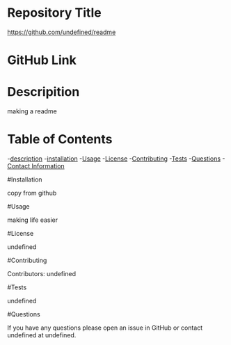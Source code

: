
  
  # Repository Title
  
  https://github.com/undefined/readme 
  
  # GitHub Link
  
  

  # Descripition

  making a readme

  # Table of Contents
  -[description](#description)
  -[installation](#installation)
  -[Usage](#usage)
  -[License](#license)
  -[Contributing](#contributing)
  -[Tests](#tests)
  -[Questions](#questions)
  -[Contact Information](#contact)

  #Installation

  copy from github

  #Usage

  making life easier

  #License

  undefined

  #Contributing

  Contributors: undefined

  #Tests

  undefined

  #Questions

  If you have any questions please open an issue in GitHub or contact undefined at undefined.
